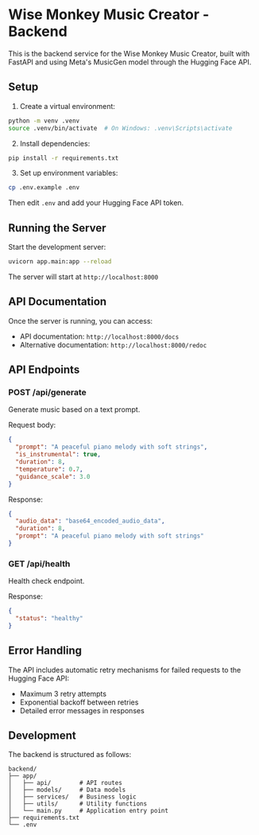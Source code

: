 # Wise Monkey Music Creator - Backend

This is the backend service for the Wise Monkey Music Creator, built with FastAPI and using Meta's MusicGen model through the Hugging Face API.

## Setup

1. Create a virtual environment:
```bash
python -m venv .venv
source .venv/bin/activate  # On Windows: .venv\Scripts\activate
```

2. Install dependencies:
```bash
pip install -r requirements.txt
```

3. Set up environment variables:
```bash
cp .env.example .env
```
Then edit `.env` and add your Hugging Face API token.

## Running the Server

Start the development server:
```bash
uvicorn app.main:app --reload
```

The server will start at `http://localhost:8000`

## API Documentation

Once the server is running, you can access:
- API documentation: `http://localhost:8000/docs`
- Alternative documentation: `http://localhost:8000/redoc`

## API Endpoints

### POST /api/generate
Generate music based on a text prompt.

Request body:
```json
{
  "prompt": "A peaceful piano melody with soft strings",
  "is_instrumental": true,
  "duration": 8,
  "temperature": 0.7,
  "guidance_scale": 3.0
}
```

Response:
```json
{
  "audio_data": "base64_encoded_audio_data",
  "duration": 8,
  "prompt": "A peaceful piano melody with soft strings"
}
```

### GET /api/health
Health check endpoint.

Response:
```json
{
  "status": "healthy"
}
```

## Error Handling

The API includes automatic retry mechanisms for failed requests to the Hugging Face API:
- Maximum 3 retry attempts
- Exponential backoff between retries
- Detailed error messages in responses

## Development

The backend is structured as follows:
```
backend/
├── app/
│   ├── api/        # API routes
│   ├── models/     # Data models
│   ├── services/   # Business logic
│   ├── utils/      # Utility functions
│   └── main.py     # Application entry point
├── requirements.txt
└── .env
```
